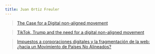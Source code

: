 ```yaml
---
title: Juan Ortiz Freuler
---
```


> <a href="https://www.opendemocracy.net/en/oureconomy/case-digital-non-aligned-movement">The Case for a Digital non-aligned movement</a>
 
> <a href="https://www.opendemocracy.net/en/oureconomy/tiktok-trump-and-need-digital-non-aligned-movement/">TikTok, Trump and the need for a digital non-aligned movement</a>
 
> <a href="https://www.animalpolitico.com/blog-invitado/impuestos-a-corporaciones-digitales-y-la-fragmentacion-de-la-web-hacia-un-movimiento-de-paises-no-alineados">Impuestos a corporaciones digitales y la fragmentación de la web: ¿hacia un Movimiento de Países No Alineados?</a>
